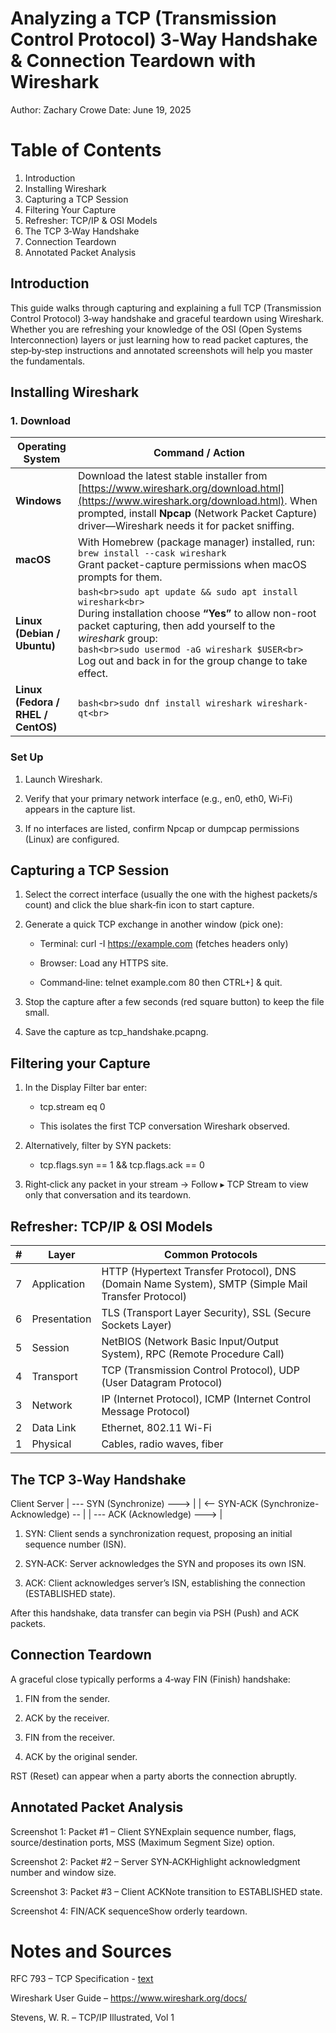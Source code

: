 # Analyzing a TCP (Transmission Control Protocol) 3‑Way Handshake & Connection Teardown with Wireshark
Author: Zachary Crowe
Date: June 19, 2025

# Table of Contents

1. Introduction
2. Installing Wireshark
3. Capturing a TCP Session
4. Filtering Your Capture
5. Refresher: TCP/IP & OSI Models
6. The TCP 3‑Way Handshake
7. Connection Teardown
8. Annotated Packet Analysis


## Introduction

This guide walks through capturing and explaining a full TCP (Transmission Control Protocol) 3‑way handshake and graceful teardown using Wireshark. Whether you are refreshing your knowledge of the OSI (Open Systems Interconnection) layers or just learning how to read packet captures, the step‑by‑step instructions and annotated screenshots will help you master the fundamentals.

## Installing Wireshark

### 1. Download

| Operating System                   | Command / Action                                                                                                                                                                                                                                                                                  |
| ---------------------------------- | ------------------------------------------------------------------------------------------------------------------------------------------------------------------------------------------------------------------------------------------------------------------------------------------------- |
| **Windows**                        | Download the latest stable installer from [https://www.wireshark.org/download.html](https://www.wireshark.org/download.html). When prompted, install **Npcap** (Network Packet Capture) driver—Wireshark needs it for packet sniffing.                                                            |
| **macOS**                          | With Homebrew (package manager) installed, run:<br>`brew install --cask wireshark`<br>Grant packet-capture permissions when macOS prompts for them.                                                                                                                                               |
| **Linux (Debian / Ubuntu)**        | `bash<br>sudo apt update && sudo apt install wireshark<br>`<br>During installation choose **“Yes”** to allow non-root packet capturing, then add yourself to the *wireshark* group:<br>`bash<br>sudo usermod -aG wireshark $USER<br>`<br>Log out and back in for the group change to take effect. |
| **Linux (Fedora / RHEL / CentOS)** | `bash<br>sudo dnf install wireshark wireshark-qt<br>`                                                                                                                                                                                                                                             |
### Set Up

1. Launch Wireshark.

2. Verify that your primary network interface (e.g., en0, eth0, Wi‑Fi) appears in the capture list.

3. If no interfaces are listed, confirm Npcap or dumpcap permissions (Linux) are configured.


## Capturing a TCP Session

1. Select the correct interface (usually the one with the highest packets/s count) and click the blue shark‑fin icon to start capture.

2. Generate a quick TCP exchange in another window (pick one):

    * Terminal: curl -I https://example.com (fetches headers only)

    * Browser: Load any HTTPS site.

    * Command‑line: telnet example.com 80 then CTRL+] & quit.

3. Stop the capture after a few seconds (red square button) to keep the file small.

4. Save the capture as tcp_handshake.pcapng.

## Filtering your Capture

1. In the Display Filter bar enter:

    * tcp.stream eq 0

    * This isolates the first TCP conversation Wireshark observed.

3. Alternatively, filter by SYN packets:

    * tcp.flags.syn == 1 && tcp.flags.ack == 0

4. Right‑click any packet in your stream → Follow ▸ TCP Stream to view only that conversation and its teardown.

## Refresher: TCP/IP & OSI Models 

| # | Layer        | Common Protocols                                                                                   |
| - | ------------ | -------------------------------------------------------------------------------------------------- |
| 7 | Application  | HTTP (Hypertext Transfer Protocol), DNS (Domain Name System), SMTP (Simple Mail Transfer Protocol) |
| 6 | Presentation | TLS (Transport Layer Security), SSL (Secure Sockets Layer)                                         |
| 5 | Session      | NetBIOS (Network Basic Input/Output System), RPC (Remote Procedure Call)                           |
| 4 | Transport    | TCP (Transmission Control Protocol), UDP (User Datagram Protocol)                                  |
| 3 | Network      | IP (Internet Protocol), ICMP (Internet Control Message Protocol)                                   |
| 2 | Data Link    | Ethernet, 802.11 Wi-Fi                                                                             |
| 1 | Physical     | Cables, radio waves, fiber                                                                         |


## The TCP 3‑Way Handshake

Client                         Server
   | --- SYN (Synchronize) ---> |
   | <-- SYN-ACK (Synchronize-Acknowledge) -- |
   | --- ACK (Acknowledge) ---> |


1. SYN: Client sends a synchronization request, proposing an initial sequence number (ISN).

2. SYN‑ACK: Server acknowledges the SYN and proposes its own ISN.

3. ACK: Client acknowledges server’s ISN, establishing the connection (ESTABLISHED state).

After this handshake, data transfer can begin via PSH (Push) and ACK packets.

## Connection Teardown

A graceful close typically performs a 4‑way FIN (Finish) handshake:

1. FIN from the sender.

2. ACK by the receiver.

3. FIN from the receiver.

4. ACK by the original sender.

RST (Reset) can appear when a party aborts the connection abruptly.

## Annotated Packet Analysis  

Screenshot 1: Packet #1 – Client SYNExplain sequence number, flags, source/destination ports, MSS (Maximum Segment Size) option.

Screenshot 2: Packet #2 – Server SYN‑ACKHighlight acknowledgment number and window size.

Screenshot 3: Packet #3 – Client ACKNote transition to ESTABLISHED state.

Screenshot 4: FIN/ACK sequenceShow orderly teardown.


# Notes and Sources

RFC 793 – TCP Specification - [text](https://www.rfc-editor.org/rfc/rfc793.html)

Wireshark User Guide – https://www.wireshark.org/docs/

Stevens, W. R. – TCP/IP Illustrated, Vol 1

